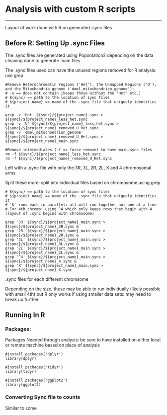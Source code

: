 # Analysis with custom R scripts
________________________________________________________________________________________________________________

Layout of work done with R on generated .sync files

## Before R: Setting Up .sync Files

The .sync files are generated using Popoolation2 depending on the data cleaning done to generate .bam files 

The .sync files used can have the unused regions removed for R analysis: use grep
```
#Remove Heterochromatin regions ('Het'), the Unmapped Regions ('U'), and the Mitochondria genome ('dmel_mitochondrion_genome'):
# -v == does not contain (keeps those without the 'Het' etc.)
# ${sync} == path to the location of sync files
# ${project_name} == name of the .sync file that uniquely identifies it 

grep -v 'Het' ${sync}/${project_name}.sync > ${sync}/${project_name}_less_het.sync
grep -v 'U' ${sync}/${project_name}_less_het.sync > ${sync}/${project_name}_removed_U_Het.sync
grep -v 'dmel_mitochondrion_genome' ${sync}/${project_name}_removed_U_Het.sync > ${sync}/${project_name}_main.sync

#Remove intermediates (-f == force remove) to have main.sync files
rm -f ${sync}/${project_name}_less_het.sync
rm -f ${sync}/${project_name}_removed_U_Het.sync
```

Left with a .sync file with only the 3R, 3L, 2R, 2L, X and 4 chromosomal arms

Split these more: split into individual files based on chromosome using grep
```
# ${sync} == path to the location of sync files
# ${project_name} == name of the .sync file that uniquely identifies it 
# '&' runs each in parallel: all will run together not one at a time
# For 4th chromo: using ^4 which only keeps rows that begin with 4 (layout of .sync begins with chromosome)

grep '3R' ${sync}/${project_name}_main.sync > ${sync}/${project_name}_3R.sync &
grep '2R' ${sync}/${project_name}_main.sync > ${sync}/${project_name}_2R.sync &
grep '3L' ${sync}/${project_name}_main.sync > ${sync}/${project_name}_3L.sync &
grep '2L' ${sync}/${project_name}_main.sync > ${sync}/${project_name}_2L.sync &
grep '^4' ${sync}/${project_name}_main.sync > ${sync}/${project_name}_4.sync &
grep 'X' ${sync}/${project_name}_main.sync > ${sync}/${project_name}_X.sync
```

.sync files for each different chromsome

Depending on the size, these may be able to run individually (likely possible with small 4th) but R only works if using smaller data sets: may need to break up further



## Running In R

### Packages:

Packages Needed through analysis: be sure to have installed on either local or remote machine based on place of analysis

```
#install.packages('dplyr')
library(dplyr)

#install.packages('tidyr')
library(tidyr)

#install.packages('ggplot2')
library(ggplot2)
```

### Converting Sync file to counts

Similar to some 



